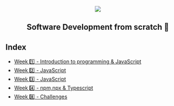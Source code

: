 <div align="center">
  <img src="https://uploads-ssl.webflow.com/5eb2f56932c3562feab232e3/5f73550d00249e7e96c9f3de_Logo.png">
</div>
<h2 align="center">Software Development from scratch 🤖</h2>

## Index
- [Week 1️⃣ - Introduction to programming & JavaScript](Challenges/Week1/Week1.md)
- [Week 2️⃣ - JavaScript](Challenges/Week2/Week2.md)
- [Week 3️⃣ - JavaScript](Challenges/Week3/Week3.md)
- [Week 4️⃣ - npm,npx & Typescript](Challenges/Week4/Week4.md)
- [Week 8️⃣ - Challenges](Challenges/Week8/Week8.md)
<!-- - [Week 5️⃣ - Challenges](challenges/week5)
- [Week 6️⃣ - Challenges](challenges/week6)
- [Week 7️⃣ - Challenges](challenges/week7) -->
